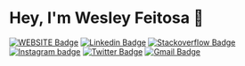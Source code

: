 # Hey, I'm Wesley Feitosa 👋

[![WEBSITE Badge](https://img.shields.io/badge/Website-black?style=flat-square&link=https://wesleyfeitosa.com.br)](https://wesleyfeitosa.com.br)
[![Linkedin Badge](https://img.shields.io/badge/-LinkedIn-blue?style=flat-square&logo=Linkedin&logoColor=white&link=https://www.linkedin.com/in/wesley-feitosa/)](https://www.linkedin.com/in/wesley-feitosa/)
[![Stackoverflow Badge](https://img.shields.io/badge/-Stackoverflow-4CA143?style=flat-square&logo=Stackoverflow&logoColor=white&link=https://pt.stackoverflow.com/users/148040/wesley-feitosa)](https://pt.stackoverflow.com/users/148040/wesley-feitosa)
[![Instagram badge](https://img.shields.io/badge/-Instagram-dc5273?style=flat-square&logo=Instagram&logoColor=white&link=https://www.instagram.com/jwesleyfeitosa)](https://www.instagram.com/jwesleyfeitosa)
[![Twitter Badge](https://img.shields.io/badge/-Twitter-1ca0f1?style=flat-square&labelColor=1ca0f1&logo=twitter&logoColor=white&link=https://twitter.com/wesleyfeitosa0)](https://twitter.com/wesleyfeitosa0)
[![Gmail Badge](https://img.shields.io/badge/-Gmail-c14438?style=flat-square&logo=Gmail&logoColor=white&link=mailto:jwesleydasilva@gmail.com)](mailto:jwesleydasilva@gmail.com)
